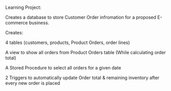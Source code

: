 Learning Project:

Creates a database to store Customer Order infromation for a proposed E-commerce business.

Creates:

4 tables (customers, products, Product Orders, order lines)

A view to show all orders from Product Orders table (While calculating order total)

A Stored Procedure to select all orders for a given date

2 Triggers to automatically update Order total & remaining inventory after every new order is placed
